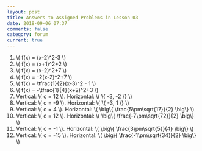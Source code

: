 ```yaml
---
layout: post
title: Answers to Assigned Problems in Lesson 03
date: 2018-09-06 07:37
comments: false
category: forum
current: true
---
```


1. \\( f(x) = (x-2)^2-3 \\)
2. \\( f(x) = (x+1)^2+2 \\)
3. \\( f(x) = (x-2)^2+7 \\)
4. \\( f(x) = -2(x-2)^2+7 \\)
5. \\( f(x) = \tfrac{1}{2}(x-3)^2 - 1 \\)
6. \\( f(x) = -\tfrac{1}{4}(x+2)^2+3 \\)
7. Vertical: \\( c = 12 \\).  Horizontal: \\( \\{ -3, -2 \\} \\)
8. Vertical: \\( c = -9 \\).  Horizontal: \\( \\{ -3, 1 \\} \\)
9. Vertical: \\( c = 4 \\).  Horizontal: \\( \big\\{ \frac{5\pm\sqrt{17}}{2} \big\\} \\)
10. Vertical: \\( c = 12 \\).  Horizontal: \\( \big\\{ \frac{-7\pm\sqrt{72}}{2} \big\\} \\)
11. Vertical: \\( c = -1 \\).  Horizontal: \\( \big\\{ \frac{3\pm\sqrt{5}}{4} \big\\} \\)
12. Vertical: \\( c = -15 \\).  Horizontal: \\( \big\\{ \frac{-1\pm\sqrt{34}}{2} \big\\} \\)

